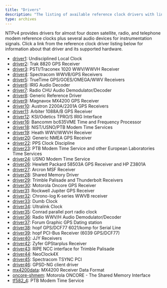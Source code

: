 ```yaml
---
title: "Drivers"
description: "The listing of available reference clock drivers with links to each driver's description and supported hardware."
type: archives
---
```


NTPv4 provides drivers for almost four dozen satellite, radio, and telephone modem reference clocks plus several audio devices for instrumentation signals. Click a link from the reference clock driver listing below for information about that driver and its supported hardware.

* [driver1](/documentation/drivers/driver1/): Undisciplined Local Clock
* [driver2](/documentation/drivers/driver2/): Trak 8820 GPS Receiver
* [driver3](/documentation/drivers/driver3/): PSTI/Traconex 1020 WWV/WWVH Receiver
* [driver4](/documentation/drivers/driver4/): Spectracom WWVB/GPS Receivers
* [driver5](/documentation/drivers/driver5/): TrueTime GPS/GOES/OMEGA/WWV Receivers
* [driver6](/documentation/drivers/driver6/): IRIG Audio Decoder
* [driver7](/documentation/drivers/driver7/): Radio CHU Audio Demodulator/Decoder
* [driver8](/documentation/drivers/driver8/): Generic Reference Driver
* [driver9](/documentation/drivers/driver9/): Magnavox MX4200 GPS Receiver
* [driver10](/documentation/drivers/driver10/): Austron 2200A/2201A GPS Receivers
* [driver11](/documentation/drivers/driver11/): Arbiter 1088A/B GPS Receiver
* [driver12](/documentation/drivers/driver12/): KSI/Odetics TPRO/S IRIG Interface
* [driver16](/documentation/drivers/driver16/): Bancomm bc635VME Time and Frequency Processor
* [driver18](/documentation/drivers/driver18/): NIST/USNO/PTB Modem Time Services
* [driver19](/documentation/drivers/driver19/): Heath WWV/WWVH Receiver
* [driver20](/documentation/drivers/driver20/): Generic NMEA GPS Receiver
* [driver22](/documentation/drivers/driver22/): PPS Clock Discipline
* [driver23](/documentation/drivers/driver23/): PTB Modem Time Service and other European Laboratories Time Services
* [driver24](/documentation/drivers/driver24/): USNO Modem Time Service
* [driver26](/documentation/drivers/driver26/): Hewlett Packard 58503A GPS Receiver and HP Z3801A
* [driver27](/documentation/drivers/driver27/): Arcron MSF Receiver
* [driver28](/documentation/drivers/driver28/): Shared Memory Driver
* [driver29](/documentation/drivers/driver29/): Trimble Palisade and Thunderbolt Receivers
* [driver30](/documentation/drivers/driver30/): Motorola Oncore GPS Receiver
* [driver31](/documentation/drivers/driver31/): Rockwell Jupiter GPS Receiver
* [driver32](/documentation/drivers/driver32/): Chrono-log K-series WWVB receiver
* [driver33](/documentation/drivers/driver33/): Dumb Clock
* [driver34](/documentation/drivers/driver34/): Ultralink Clock
* [driver35](/documentation/drivers/driver35/): Conrad parallel port radio clock
* [driver36](/documentation/drivers/driver36/): Radio WWV/H Audio Demodulator/Decoder
* [driver37](/documentation/drivers/driver37/): Forum Graphic GPS Dating station
* [driver38](/documentation/drivers/driver38/): hopf GPS/DCF77 6021/komp for Serial Line
* [driver39](/documentation/drivers/driver39/): hopf PCI-Bus Receiver (6039 GPS/DCF77)
* [driver40](/documentation/drivers/driver40/): JJY Receivers
* [driver42](/documentation/drivers/driver42/): Zyfer GPStarplus Receiver
* [driver43](/documentation/drivers/driver43/): RIPE NCC interface for Trimble Palisade
* [driver44](/documentation/drivers/driver44/): NeoClock4X
* [driver45](/documentation/drivers/driver45/): Spectracom TSYNC PCI
* [driver46](/documentation/drivers/driver46/): GPSD-NG client driver
* [mx4200data](/documentation/drivers/mx4200data/): MX4200 Receiver Data Format
* [oncore-shmem](/documentation/drivers/oncore-shmem/): Motorola ONCORE - The Shared Memory Interface
* [tf582_4](/documentation/drivers/tf582_4/): PTB Modem Time Service